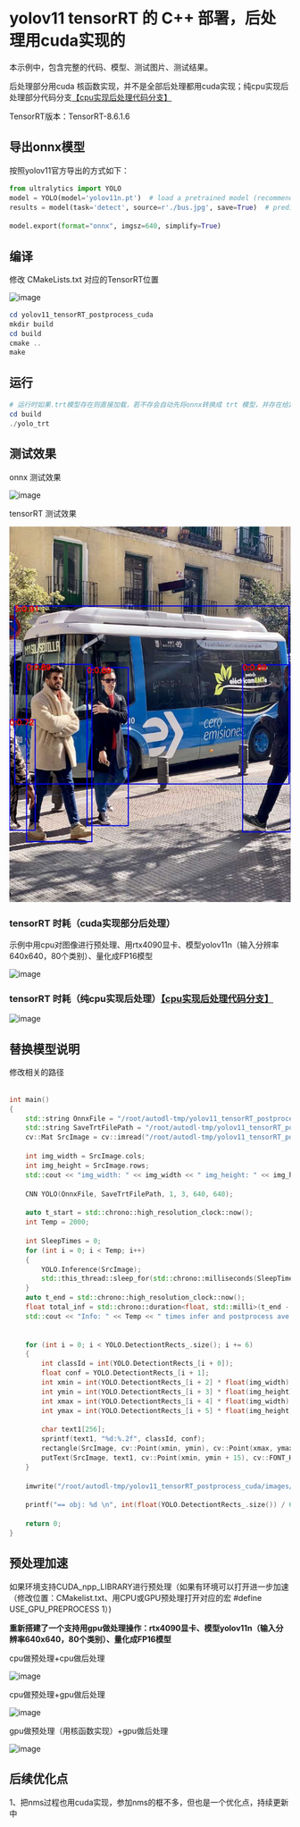 # yolov11 tensorRT 的 C++ 部署，后处理用cuda实现的

本示例中，包含完整的代码、模型、测试图片、测试结果。

后处理部分用cuda 核函数实现，并不是全部后处理都用cuda实现；纯cpu实现后处理部分代码分支[【cpu实现后处理代码分支】](https://github.com/cqu20160901/yolov11_tensorRT_postprocess_cuda/tree/yolov11_postprocess_cpu)

TensorRT版本：TensorRT-8.6.1.6

## 导出onnx模型

按照yolov11官方导出的方式如下：

```python
from ultralytics import YOLO
model = YOLO(model='yolov11n.pt')  # load a pretrained model (recommended for training)
results = model(task='detect', source=r'./bus.jpg', save=True)  # predict on an image

model.export(format="onnx", imgsz=640, simplify=True)

```

## 编译

修改 CMakeLists.txt 对应的TensorRT位置

![image](https://github.com/user-attachments/assets/ac92b3d7-855a-40ac-9b5f-a3fabd262634)


```powershell
cd yolov11_tensorRT_postprocess_cuda
mkdir build
cd build
cmake ..
make
```

## 运行

```powershell
# 运行时如果.trt模型存在则直接加载，若不存会自动先将onnx转换成 trt 模型，并存在给定的位置，然后运行推理。
cd build
./yolo_trt
```

## 测试效果

onnx 测试效果

![image](https://github.com/user-attachments/assets/da904ce0-4e0c-414e-9339-39dca4747328)

tensorRT 测试效果

![image](https://github.com/cqu20160901/yolov11_tensorRT_postprocess_cuda/blob/main/images/result.jpg)

### tensorRT 时耗（cuda实现部分后处理）

示例中用cpu对图像进行预处理、用rtx4090显卡、模型yolov11n（输入分辨率640x640，80个类别）、量化成FP16模型

![image](https://github.com/user-attachments/assets/4522185b-9064-4489-8022-8304c61ba82d)

### tensorRT 时耗（纯cpu实现后处理）[【cpu实现后处理代码分支】](https://github.com/cqu20160901/yolov11_tensorRT_postprocess_cuda/tree/yolov11_postprocess_cpu)
![image](https://github.com/user-attachments/assets/bbbc6777-d3e3-4349-b623-4f0f78e39910)



## 替换模型说明

修改相关的路径
```cpp

int main()
{
    std::string OnnxFile = "/root/autodl-tmp/yolov11_tensorRT_postprocess_cuda/models/yolov11n.onnx";
    std::string SaveTrtFilePath = "/root/autodl-tmp/yolov11_tensorRT_postprocess_cuda/models/yolov11n.trt";
    cv::Mat SrcImage = cv::imread("/root/autodl-tmp/yolov11_tensorRT_postprocess_cuda/images/test.jpg");

    int img_width = SrcImage.cols;
    int img_height = SrcImage.rows;
    std::cout << "img_width: " << img_width << " img_height: " << img_height << std::endl;

    CNN YOLO(OnnxFile, SaveTrtFilePath, 1, 3, 640, 640);
    
    auto t_start = std::chrono::high_resolution_clock::now();
    int Temp = 2000;
    
    int SleepTimes = 0;
    for (int i = 0; i < Temp; i++)
    {
        YOLO.Inference(SrcImage);
        std::this_thread::sleep_for(std::chrono::milliseconds(SleepTimes));
    }
    auto t_end = std::chrono::high_resolution_clock::now();
    float total_inf = std::chrono::duration<float, std::milli>(t_end - t_start).count();
    std::cout << "Info: " << Temp << " times infer and postprocess ave cost: " << total_inf / float(Temp) - SleepTimes << " ms." << std::endl;


    for (int i = 0; i < YOLO.DetectiontRects_.size(); i += 6)
    {
        int classId = int(YOLO.DetectiontRects_[i + 0]);
        float conf = YOLO.DetectiontRects_[i + 1];
        int xmin = int(YOLO.DetectiontRects_[i + 2] * float(img_width) + 0.5);
        int ymin = int(YOLO.DetectiontRects_[i + 3] * float(img_height) + 0.5);
        int xmax = int(YOLO.DetectiontRects_[i + 4] * float(img_width) + 0.5);
        int ymax = int(YOLO.DetectiontRects_[i + 5] * float(img_height) + 0.5);

        char text1[256];
        sprintf(text1, "%d:%.2f", classId, conf);
        rectangle(SrcImage, cv::Point(xmin, ymin), cv::Point(xmax, ymax), cv::Scalar(255, 0, 0), 2);
        putText(SrcImage, text1, cv::Point(xmin, ymin + 15), cv::FONT_HERSHEY_SIMPLEX, 0.7, cv::Scalar(0, 0, 255), 2);
    }

    imwrite("/root/autodl-tmp/yolov11_tensorRT_postprocess_cuda/images/result.jpg", SrcImage);

    printf("== obj: %d \n", int(float(YOLO.DetectiontRects_.size()) / 6.0));

    return 0;
}

```


## 预处理加速

如果环境支持CUDA_npp_LIBRARY进行预处理（如果有环境可以打开进一步加速（修改位置：CMakelist.txt、用CPU或GPU预处理打开对应的宏 #define USE_GPU_PREPROCESS 1）)

**重新搭建了一个支持用gpu做处理操作：rtx4090显卡、模型yolov11n（输入分辨率640x640，80个类别）、量化成FP16模型**

cpu做预处理+cpu做后处理

![image](https://github.com/user-attachments/assets/e3d44672-38cf-47f7-84e3-9436dc0e6c0c)


cpu做预处理+gpu做后处理

![image](https://github.com/user-attachments/assets/482bb1cc-3454-454a-ae2e-362c59cb9eaa)

gpu做预处理（用核函数实现）+gpu做后处理

![image](https://github.com/user-attachments/assets/a05a3fab-35d0-45ff-bbf3-e292093bb725)


## 后续优化点
1、把nms过程也用cuda实现，参加nms的框不多，但也是一个优化点，持续更新中
